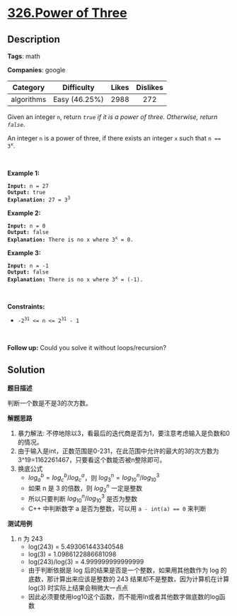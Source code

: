 # [326.Power of Three](https://leetcode.com/problems/power-of-three/description/)

## Description

**Tags**: math

**Companies**: google

|  Category  |  Difficulty   | Likes | Dislikes |
| :--------: | :-----------: | :---: | :------: |
| algorithms | Easy (46.25%) | 2988  |   272    |

<p>Given an integer <code>n</code>, return <em><code>true</code> if it is a power of three. Otherwise, return <code>false</code></em>.</p>
<p>An integer <code>n</code> is a power of three, if there exists an integer <code>x</code> such that <code>n == 3<sup>x</sup></code>.</p>
<p>&nbsp;</p>
<p><strong class="example">Example 1:</strong></p>
<pre><code><strong>Input:</strong> n = 27
<strong>Output:</strong> true
<strong>Explanation:</strong> 27 = 3<sup>3</sup></code></pre>
<p><strong class="example">Example 2:</strong></p>
<pre><code><strong>Input:</strong> n = 0
<strong>Output:</strong> false
<strong>Explanation:</strong> There is no x where 3<sup>x</sup> = 0.</code></pre>
<p><strong class="example">Example 3:</strong></p>
<pre><code><strong>Input:</strong> n = -1
<strong>Output:</strong> false
<strong>Explanation:</strong> There is no x where 3<sup>x</sup> = (-1).</code></pre>
<p>&nbsp;</p>
<p><strong>Constraints:</strong></p>
<ul>
  <li><code>-2<sup>31</sup> &lt;= n &lt;= 2<sup>31</sup> - 1</code></li>
</ul>
<p>&nbsp;</p>
<strong>Follow up:</strong> Could you solve it without loops/recursion?

## Solution

**题目描述**

判断一个数是不是3的次方数。

**解题思路**

1. 暴力解法: 不停地除以3，看最后的迭代商是否为1，要注意考虑输入是负数和0的情况。
2. 由于输入是int，正数范围是0-231，在此范围中允许的最大的3的次方数为3^19=1162261467，只要看这个数能否被n整除即可。
3. 换底公式
   - $log_{a}^{b} = log_{c}^{b} / log_{c}^{a}$，则 $log_{3}^{n} = log_{10}^{n} / log_{10}^{3}$
   - 如果 n 是 3 的倍数，则 $log_{3}^{n}$ 一定是整数
   - 所以只要判断 $log_{10}^{n} / log_{10}^{3}$ 是否为整数
   - C++ 中判断数字 a 是否为整数，可以用 `a - int(a) == 0` 来判断

**测试用例**

1. n 为 243
   - log(243) = 5.493061443340548
   - log(3) = 1.0986122886681098
   - log(243)/log(3) = 4.999999999999999
   - 由于判断依据是 log 后的结果是否是一个整数，如果用其他数作为 log 的底数，那计算出来应该是整数的 243 结果却不是整数，因为计算机在计算 log(3) 时实际上结果会稍微大一点点
   - 因此必须要使用log10这个函数，而不能用ln或者其他数字做底数的log函数


